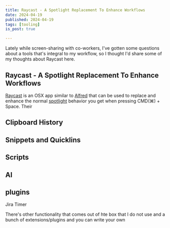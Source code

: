 ```yaml
---
title: Raycast - A Spotlight Replacement To Enhance Workflows
date: 2024-04-19
published: 2024-04-19
tags: [tooling]
is_post: true

---
```

Lately while screen-sharing with co-workers, I've gotten some questions about a tools that's integral to my workflow, so I thought I'd share some of my thoughts about Raycast here. 
<!--more-->

## Raycast - A Spotlight Replacement To Enhance Workflows
[Raycast](https://www.raycast.com/) is an OSX app similar to [Alfred](https://www.alfredapp.com/) that can be used to replace and enhance the normal [spotlight](https://en.wikipedia.org/wiki/Spotlight_(Apple)) behavior you get when pressing CMD(⌘) + Space. Their 

## Clipboard History

## Snippets and Quicklins

## Scripts

## AI

## plugins
Jira
Timer

There's other functionality that comes out of hte box that I do not use and a bunch of extensions/plugins and you can write your own